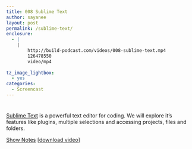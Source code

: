 ```yaml
---
title: 008 Sublime Text
author: sayanee
layout: post
permalink: /sublime-text/
enclosure:
  - |
    |
        http://build-podcast.com/videos/008-sublime-text.mp4
        126478550
        video/mp4
        
tz_image_lightbox:
  - yes
categories:
  - Screencast
---
```

# 

[Sublime Text][1] is a powerful text editor for coding. We will explore it’s features like plugins, multiple selections and accessing projects, files and folders.

 [1]: http://www.sublimetext.com/

[Show Notes][2] [[download video][3]]

 [2]: https://github.com/sayanee/Build-Podcast/tree/master/008-sublime-text
 [3]: http://build-podcast.com/videos/008-sublime-text.mp4